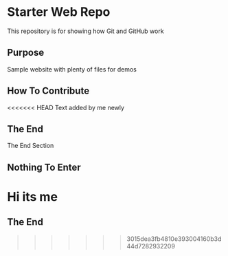 # Starter Web Repo

This repository is for showing how Git and GitHub work

## Purpose

Sample website with plenty of files for demos

## How To Contribute

<<<<<<< HEAD
Text added by me newly

## The End

The End Section

## Nothing To Enter

Hi its me
=======
## The End
>>>>>>> 3015dea3fb4810e393004160b3d44d7282932209
